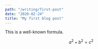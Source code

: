 ```yaml
---
path: "/writing/first-post"
date: "2020-02-24"
title: "My first blog post"
---
```


This is a well-known formula.

$$ a^2 + b^2 = c^2 $$